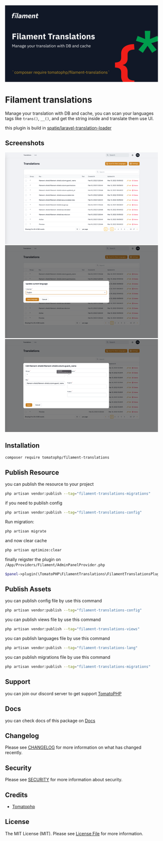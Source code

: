 ![Screenshot of Login](./arts/screenshot.png)
# Filament translations

Manage your translation with DB and cache, you can scan your languages tags like `trans()`, `__()`, and get the string inside and translate them use UI.

this plugin is build in [spatie/laravel-translation-loader](https://github.com/spatie/laravel-translation-loader)

## Screenshots

![Screenshot of list](./arts/list.png)
![Screenshot of settings](./arts/setting.png)
![Screenshot of edit](./arts/edit.png)


## Installation

```bash
composer require tomatophp/filament-translations
```

## Publish Resource

you can publish the resource to your project

```bash
php artisan vendor:publish --tag="filament-translations-migrations"
```

if you need to publish config

```bash
php artisan vendor:publish --tag="filament-translations-config"
```

Run migration:

```bash
php artisan migrate
```

and now clear cache

```bash
php artisan optimize:clear
```

finally reigster the plugin on `/App/Providers/Filament/AdminPanelProvider.php`

```php
$panel->plugin(\TomatoPHP\FilamentTranslations\FilamentTranslationsPlugin::make())
```


## Publish Assets

you can publish config file by use this command

```bash
php artisan vendor:publish --tag="filament-translations-config"
```

you can publish views file by use this command

```bash
php artisan vendor:publish --tag="filament-translations-views"
```

you can publish languages file by use this command

```bash
php artisan vendor:publish --tag="filament-translations-lang"
```

you can publish migrations file by use this command

```bash
php artisan vendor:publish --tag="filament-translations-migrations"
```

## Support

you can join our discord server to get support [TomatoPHP](https://discord.gg/Xqmt35Uh)

## Docs

you can check docs of this package on [Docs](https://docs.tomatophp.com/plugins/laravel-package-generator)

## Changelog

Please see [CHANGELOG](CHANGELOG.md) for more information on what has changed recently.

## Security

Please see [SECURITY](SECURITY.md) for more information about security.

## Credits

- [Tomatophp](mailto:info@3x1.io)

## License

The MIT License (MIT). Please see [License File](LICENSE.md) for more information.
